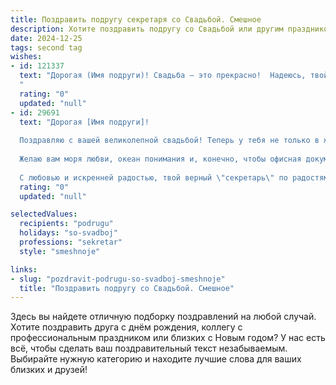 ```yaml
---
title: Поздравить подругу секретаря со Свадьбой. Смешное
description: Хотите поздравить подругу со Свадьбой или другим праздником? Наш ИИ создаст незабываемое поздравление, а вы обязательно выделитесь среди других.  
date: 2024-12-25
tags: second tag
wishes:
- id: 121337
  text: "Дорогая (Имя подруги)! Свадьба – это прекрасно!  Надеюсь, твой будущий муж уже научился правильно ставить запятые в деловой переписке, иначе тебе придётся всю жизнь быть его личным секретарём – даже на медовом месяце!  Поздравляю с заключением  самого важного и безумно смешного договора в твоей жизни!  Горько! (но только не слишком, а то секретарский опыт пригодится для разбора претензий от гостей).
  "
  rating: "0"
  updated: "null"
- id: 29691
  text: "Дорогая [Имя подруги]!
  
  Поздравляю с вашей великолепной свадьбой! Теперь у тебя не только в жизни, но и в работе будет новый \"босс\" – твой муж! Пусть он всегда подписывает «положительный отчет» на твоем сердце и не забывает о твоих \"отпускных\" на романтические вечера!
  
  Желаю вам моря любви, океан понимания и, конечно, чтобы офисная документация не мешала вашим совместным планам. Чем меньше печатной работы, тем больше чтоб было времени на совместные \"к ненадобности сканы\" путешествия!
  
  С любовью и искренней радостью, твой верный \"секретарь\" по радостям и добрым моментам!"
  rating: "0"
  updated: "null"

selectedValues:
  recipients: "podrugu"
  holidays: "so-svadboj"
  professions: "sekretar"
  style: "smeshnoje"

links:
- slug: "pozdravit-podrugu-so-svadboj-smeshnoje"
  title: "Поздравить подругу со Свадьбой. Смешное"
---
```


Здесь вы найдете отличную подборку поздравлений на любой случай.
Хотите поздравить друга с днём рождения, коллегу с профессиональным праздником или близких с Новым годом? У нас есть всё, чтобы сделать ваш поздравительный текст незабываемым. Выбирайте нужную категорию и находите лучшие слова для ваших близких и друзей!

